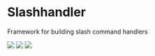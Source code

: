 # Slashhandler

Framework for building slash command handlers

![](https://img.shields.io/circleci/project/github/swellaby/slashhandler.svg)
![](https://img.shields.io/codecov/c/github/swellaby/slashhandler.svg)
![](https://img.shields.io/npm/v/@swellaby/slashhandler.svg)
